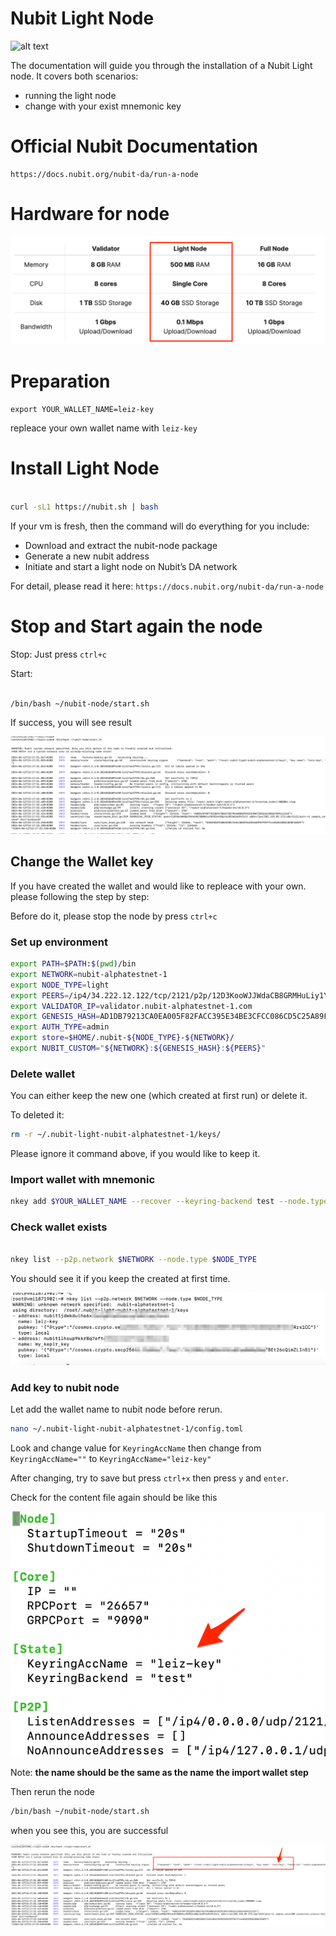 # Nubit Light Node

![alt text](https://alpha.nubit.org/static/media/logo.1ddf03d93669039bc623.png)

The documentation will guide you through the installation of a Nubit Light node. It covers both scenarios:
 - running the light node
 - change with your exist mnemonic key

# Official Nubit Documentation

```
https://docs.nubit.org/nubit-da/run-a-node

```

# Hardware for node

![alt text](./images/hard.png)

# Preparation

```
export YOUR_WALLET_NAME=leiz-key
```

repleace your own wallet name with `leiz-key`

# Install Light Node 

```bash

curl -sL1 https://nubit.sh | bash

```

If your vm is fresh, then the command will do everything for you include:
- Download and extract the nubit-node package
- Generate a new nubit address
- Initiate and start a light node on Nubit’s DA network

For detail, please read it here: `https://docs.nubit.org/nubit-da/run-a-node`

# Stop and Start again the node

Stop: Just press `ctrl+c`

Start: 

```bash

/bin/bash ~/nubit-node/start.sh

```

If success, you will see result

![alt text](./images/re1.png)


## Change the Wallet key

If you have created the wallet and would like to repleace with your own. please following the step by step: 

Before do it, please stop the node by press `ctrl+c`

### Set up environment

```bash
export PATH=$PATH:$(pwd)/bin
export NETWORK=nubit-alphatestnet-1
export NODE_TYPE=light
export PEERS=/ip4/34.222.12.122/tcp/2121/p2p/12D3KooWJJWdaCB8GRMHuLiy1Y8FWTRCxDd5GVt6A2mFn8pryuf3
export VALIDATOR_IP=validator.nubit-alphatestnet-1.com
export GENESIS_HASH=AD1DB79213CA0EA005F82FACC395E34BE3CFCC086CD5C25A89FC64F871B3ABAE
export AUTH_TYPE=admin
export store=$HOME/.nubit-${NODE_TYPE}-${NETWORK}/
export NUBIT_CUSTOM="${NETWORK}:${GENESIS_HASH}:${PEERS}"
```

### Delete wallet
You can either keep the new one (which created at first run) or delete it. 

To deleted it: 

```bash
rm -r ~/.nubit-light-nubit-alphatestnet-1/keys/
```

Please ignore it command above, if you would like to keep it. 

### Import wallet with mnemonic

```bash
nkey add $YOUR_WALLET_NAME --recover --keyring-backend test --node.type $NODE_TYPE --p2p.network $NETWORK
```

### Check wallet exists

```bash

nkey list --p2p.network $NETWORK --node.type $NODE_TYPE

```

You should see it if you keep the created at first time.

![alt text](./images/list.png)

### Add key to nubit node

Let add the wallet name to nubit node before rerun.

```bash
nano ~/.nubit-light-nubit-alphatestnet-1/config.toml
```

Look and change value for `KeyringAccName` then change from `KeyringAccName=""` to `KeyringAccName="leiz-key"`

After changing, try to save but press `ctrl+x` then press `y` and `enter`.

Check for the content file again should be like this

![alt text](./images/key.png)

Note: **the name should be the same as the name the import wallet step**

Then rerun the node

```bash
/bin/bash ~/nubit-node/start.sh
```

when you see this, you are successful

![alt text](./images/res.png)
